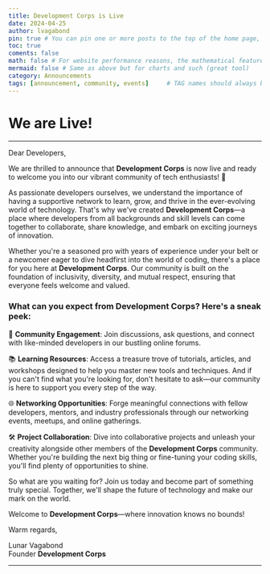 ```yaml
---
title: Development Corps is Live
date: 2024-04-25
author: lvagabond
pin: true # You can pin one or more posts to the top of the home page, and the fixed posts are sorted in reverse order according to their release date
toc: true
coments: false
math: false # For website performance reasons, the mathematical feature won’t be loaded by default. But it can be enabled
mermaid: false # Same as above but for charts and such (great tool)
category: Announcements
tags: [announcement, community, events]     # TAG names should always be lowercase
---
```


# We are Live!

---

Dear Developers,

We are thrilled to announce that **Development Corps** is now live and ready to welcome you into our vibrant community of tech enthusiasts! 🚀

As passionate developers ourselves, we understand the importance of having a supportive network to learn, grow, and thrive in the ever-evolving world of technology. That's why we've created **Development Corps**—a place where developers from all backgrounds and skill levels can come together to collaborate, share knowledge, and embark on exciting journeys of innovation.

Whether you're a seasoned pro with years of experience under your belt or a newcomer eager to dive headfirst into the world of coding, there's a place for you here at **Development Corps**. Our community is built on the foundation of inclusivity, diversity, and mutual respect, ensuring that everyone feels welcome and valued.

### What can you expect from **Development Corps**? Here's a sneak peek:

🤝 **Community Engagement**: Join discussions, ask questions, and connect with like-minded developers in our bustling online forums.

📚 **Learning Resources**: Access a treasure trove of tutorials, articles, and workshops designed to help you master new tools and techniques. And if you can't find what you're looking for, don't hesitate to ask—our community is here to support you every step of the way.

🌐 **Networking Opportunities**: Forge meaningful connections with fellow developers, mentors, and industry professionals through our networking events, meetups, and online gatherings.

🛠️ **Project Collaboration**: Dive into collaborative projects and unleash your creativity alongside other members of the **Development Corps** community. Whether you're building the next big thing or fine-tuning your coding skills, you'll find plenty of opportunities to shine.

So what are you waiting for? Join us today and become part of something truly special. Together, we'll shape the future of technology and make our mark on the world.

Welcome to **Development Corps**—where innovation knows no bounds!

Warm regards,

Lunar Vagabond  
Founder
**Development Corps**

--- 
